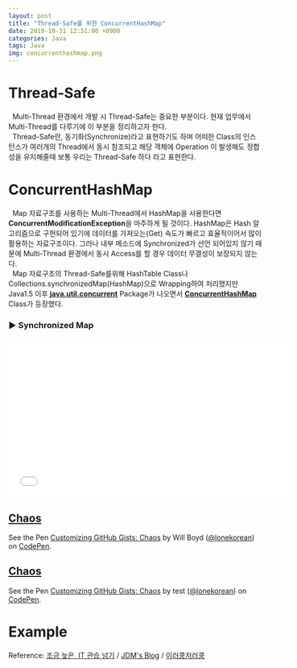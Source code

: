 ```yaml
---
layout: post
title: "Thread-Safe를 위한 ConcurrentHashMap"
date: 2019-10-31 12:51:00 +0900
categories: Java
tags: Java
img: concurrenthashmap.png 
---
```


# Thread-Safe
&nbsp; Multi-Thread 환경에서 개발 시 Thread-Safe는 중요한 부분이다. 현재 업무에서 Multi-Thread를 다루기에 이 부분을 정리하고자 한다.<br>
&nbsp; Thread-Safe란, 동기화(Synchronize)라고 표현하기도 하며 어떠한 Class의 인스턴스가 여러개의 Thread에서 동시 참조되고 해당 객체에 Operation 이 발생해도 정합성을 유지해줄때 보통 우리는 Thread-Safe 하다 라고 표현한다.

# ConcurrentHashMap
&nbsp; Map 자료구조를 사용하는 Multi-Thread에서 HashMap을 사용한다면  **ConcurrentModificationException**을 마주하게 될 것이다. HashMap은 Hash 알고리즘으로 구현되어 있기에 데이터를 가져오는(Get) 속도가 빠르고 효율적이어서 많이 활용하는 자료구조이다. 그러나 내부 메소드에 Synchronized가 선언 되어있지 않기 때문에  Multi-Thread 환경에서 동시 Access를 할 경우 데이터 무결성이 보장되지 않는다.<br> 
&nbsp; Map 자료구조의 Thread-Safe를위해  HashTable Class나 Collections.synchronizedMap(HashMap)으로 Wrapping하여 처리했지만 Java1.5 이후 **[java.util.concurrent](https://docs.oracle.com/javase/8/docs/api/index.html?java/util/concurrent/package-summary.html)** Package가 나오면서 **[ConcurrentHashMap](https://docs.oracle.com/javase/8/docs/api/java/util/concurrent/ConcurrentHashMap.html)** Class가 등장했다.

### ▶ Synchronized Map
<script src="https://gist.github.com/hboseong/a8b642ae38fde033e109880b620c19dd.js"></script>

<div class="">
    <iframe src="./_code/2019-10-31-Java-ConcurrentHashMap/Synchronized-Map.html" height="315" width="560" allowfullscreen="" frameborder="0">
    </iframe>
</div>

<section>
<h2><a href="https://github.com/lonekorean/gist-syntax-themes/blob/master/stylesheets/chaos.css">Chaos</a></h2>

<p data-height="518" data-theme-id="0" data-slug-hash="xqwMRe" data-default-tab="result" data-user="lonekorean" data-embed-version="2" data-pen-title="Customizing GitHub Gists: Chaos" class="codepen">See the Pen <a href="http://codepen.io/lonekorean/pen/xqwMRe/">Customizing GitHub Gists: Chaos</a> by Will Boyd (<a href="http://codepen.io/lonekorean">@lonekorean</a>) on <a href="http://codepen.io">CodePen</a>.</p>
<script async src="https://production-assets.codepen.io/assets/embed/ei.js"></script>
</section> 

<section>
<h2><a href="https://github.com/lonekorean/gist-syntax-themes/blob/master/stylesheets/chaos.css">Chaos</a></h2>
<p data-height="518" data-theme-id="0" data-slug-hash="xqwMRe" data-default-tab="result" data-user="lonekorean" data-embed-version="2" data-pen-title="Customizing GitHub Gists: Chaos" class="codepen">See the Pen <a href="http://codepen.io/lonekorean/pen/xqwMRe/">Customizing GitHub Gists: Chaos</a> by test (<a href="http://codepen.io/lonekorean">@lonekorean</a>) on <a href="http://codepen.io">CodePen</a>.</p>
<!-- <script async src="https://production-assets.codepen.io/assets/embed/ei.js"></script> -->
</section>

# Example
<!-- <script src="https://gist.github.com/hboseong/14f7949dff1f36761dd66db9d6a922a6.js"></script> -->

Reference: [조금 늦은, IT 관습 넘기](http://blog.breakingthat.com/2019/04/04/java-collection-map-concurrenthashmap) / [JDM's Blog](https://jdm.kr/blog/197)  / [이러쿵저러쿵](https://ooz.co.kr/71)
